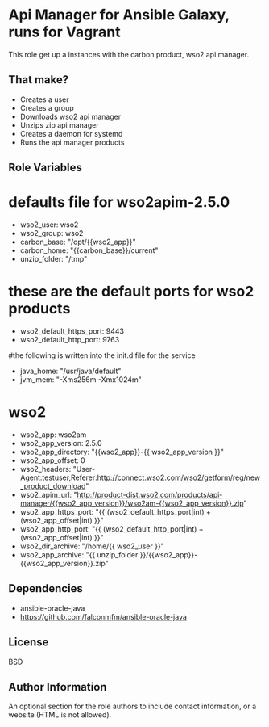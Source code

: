 Api Manager for Ansible Galaxy, runs for Vagrant
=========

This role get up a instances with the carbon product, wso2 api manager.

That make?
------------

- Creates a user
- Creates a group
- Downloads wso2 api manager
- Unzips zip api manager
- Creates a daemon for systemd
- Runs the api manager products 

Role Variables
--------------

# defaults file for wso2apim-2.5.0
- wso2_user: wso2
- wso2_group: wso2
- carbon_base: "/opt/{{wso2_app}}" 
- carbon_home: "{{carbon_base}}/current"
- unzip_folder: "/tmp"

# these are the default ports for wso2 products
- wso2_default_https_port: 9443
- wso2_default_http_port: 9763

#the following is written into the init.d file for the service
- java_home: "/usr/java/default"
- jvm_mem: "-Xms256m -Xmx1024m"

# wso2
- wso2_app: wso2am
- wso2_app_version: 2.5.0
- wso2_app_directory: "{{wso2_app}}-{{ wso2_app_version }}"
- wso2_app_offset: 0
- wso2_headers: "User-Agent:testuser,Referer:http://connect.wso2.com/wso2/getform/reg/new_product_download"
- wso2_apim_url: "http://product-dist.wso2.com/products/api-manager/{{wso2_app_version}}/wso2am-{{wso2_app_version}}.zip"
- wso2_app_https_port: "{{ (wso2_default_https_port|int) + (wso2_app_offset|int) }}"
- wso2_app_http_port: "{{ (wso2_default_http_port|int) + (wso2_app_offset|int) }}"
- wso2_dir_archive: "/home/{{ wso2_user }}"
- wso2_app_archive: "{{ unzip_folder }}/{{wso2_app}}-{{wso2_app_version}}.zip"

Dependencies
------------

- ansible-oracle-java
- https://github.com/falconmfm/ansible-oracle-java

License
-------

BSD

Author Information
------------------

An optional section for the role authors to include contact information, or a website (HTML is not allowed).
